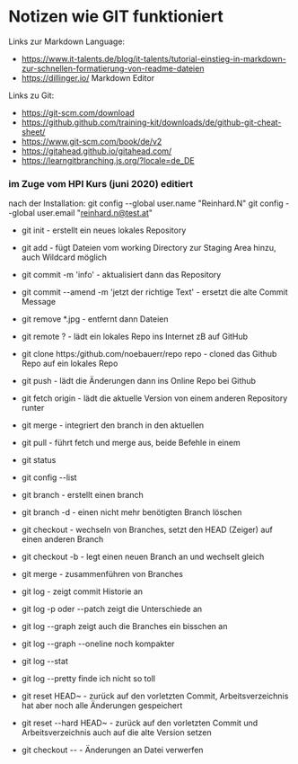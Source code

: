 # Notizen wie GIT funktioniert

Links zur Markdown Language:
- https://www.it-talents.de/blog/it-talents/tutorial-einstieg-in-markdown-zur-schnellen-formatierung-von-readme-dateien
- https://dillinger.io/ Markdown Editor

Links zu Git:
- https://git-scm.com/download
- https://github.github.com/training-kit/downloads/de/github-git-cheat-sheet/
- https://www.git-scm.com/book/de/v2
- https://gitahead.github.io/gitahead.com/
- https://learngitbranching.js.org/?locale=de_DE

### im Zuge vom HPI Kurs (juni 2020) editiert

nach der Installation:
git config --global user.name "Reinhard.N"
git config --global user.email "reinhard.n@test.at"

- git init             - erstellt ein neues lokales Repository
- git add              - fügt Dateien vom working Directory zur Staging Area hinzu, auch Wildcard möglich
- git commit -m 'info' - aktualisiert dann das Repository
- git commit --amend -m 'jetzt der richtige Text' - ersetzt die alte Commit Message
- git remove *.jpg     - entfernt dann Dateien

- git remote ?       - lädt ein lokales Repo ins Internet zB auf GitHub
- git clone https:/github.com/noebauerr/repo repo - cloned das Github Repo auf ein lokales Repo

- git push    - lädt die Änderungen dann ins Online Repo bei Github

- git fetch origin   - lädt die aktuelle Version von einem anderen Repository runter
- git merge          - integriert den branch in den aktuellen

- git pull    - führt fetch und merge aus, beide Befehle in einem

- git status

- git config --list

- git branch <name> - erstellt einen branch
- git branch -d <name> - einen nicht mehr benötigten Branch löschen
- git checkout <branch> - wechseln von Branches, setzt den HEAD (Zeiger) auf einen anderen Branch
- git checkout -b <newbranchname> - legt einen neuen Branch an und wechselt gleich
- git merge <branch> - zusammenführen von Branches

- git log - zeigt commit Historie an
- git log -p oder --patch zeigt die Unterschiede an
- git log --graph zeigt auch die Branches ein bisschen an
- git log --graph --oneline noch kompakter
- git log --stat
- git log --pretty finde ich nicht so toll
  
- git reset HEAD~ - zurück auf den vorletzten Commit, Arbeitsverzeichnis hat aber noch alle Änderungen gespeichert
- git reset --hard HEAD~ - zurück auf den vorletzten Commit und Arbeitsverzeichnis auch auf die alte Version setzen
- git checkout -- <datei> - Änderungen an Datei verwerfen
  
